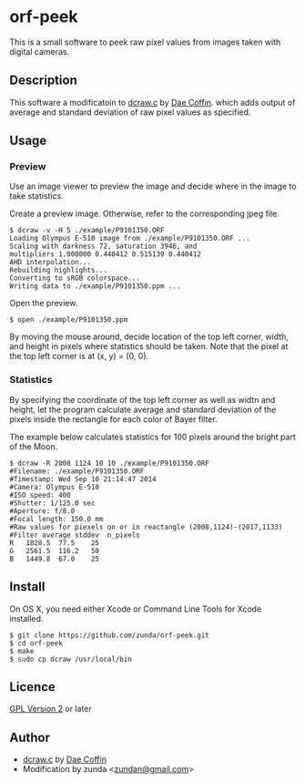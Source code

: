 orf-peek
========

This is a small software to peek raw pixel values from images taken with digital cameras.

## Description
This software a modificatoin to
[dcraw.c](http://cybercom.net/%7Edcoffin/dcraw/dcraw.c) by [Dae Coffin](http://cybercom.net/%7Edcoffin/).
which adds output of average and standard deviation of raw pixel values
as specified.

## Usage
### Preview

Use an image viewer to preview the image and decide where in the image
to take statistics.

Create a preview image. Otherwise, refer to the corresponding jpeg file.
```
$ dcraw -v -H 5 ./example/P9101350.ORF
Loading Olympus E-510 image from ./example/P9101350.ORF ...
Scaling with darkness 72, saturation 3946, and
multipliers 1.000000 0.440412 0.515139 0.440412
AHD interpolation...
Rebuilding highlights...
Converting to sRGB colorspace...
Writing data to ./example/P9101350.ppm ...
```

Open the preview.
```
$ open ./example/P9101350.ppm
```

By moving the mouse around,
decide location of the top left corner, width, and height in pixels
where statistics should be taken.
Note that the pixel at the top left corner is at (x, y) = (0, 0).

### Statistics
By specifying the coordinate of the top left corner as well as
widtn and height, let the program calculate average and standard deviation
of the pixels inside the rectangle for each color of Bayer filter.

The example below calculates statistics for 100 pixels
around the bright part of the Moon.

```
$ dcraw -R 2008 1124 10 10 ./example/P9101350.ORF
#Filename: ./example/P9101350.ORF
#Timestamp: Wed Sep 10 21:14:47 2014
#Camera: Olympus E-510
#ISO speed: 400
#Shutter: 1/125.0 sec
#Aperture: f/8.0
#Focal length: 150.0 mm
#Raw values for piexels on or in reactangle (2008,1124)-(2017,1133)
#Filter	average	stddev	n_pixels
R	1828.5	77.5	25
G	2561.5	116.2	50
B	1449.8	67.0	25
```

## Install
On OS X, you need either Xcode or Command Line Tools for Xcode installed.

```
$ git clone https://github.com/zunda/orf-peek.git
$ cd orf-peek
$ make
$ sudo cp dcraw /usr/local/bin
```

## Licence
[GPL Version 2](gpl-2.0.txt) or later

## Author
- [dcraw.c](http://cybercom.net/%7Edcoffin/dcraw/dcraw.c) by [Dae Coffin](http://cybercom.net/%7Edcoffin/)
- Modification by zunda &lt;zundan@gmail.com&gt;
